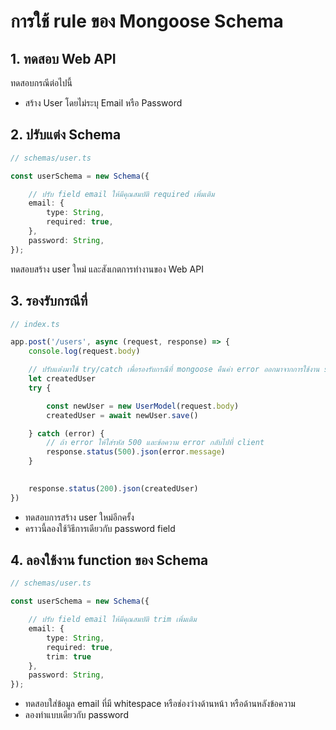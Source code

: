 # การใช้ rule ของ Mongoose Schema

## 1. ทดสอบ Web API

ทดสอบกรณีต่อไปนี้ 

- สร้าง User โดยไม่ระบุ Email หรือ Password


## 2. ปรับแต่ง Schema 

```ts
// schemas/user.ts

const userSchema = new Schema({

    // ปรับ field email ให้มีคุณสมบัติ required เพิ่มเติม
    email: {
        type: String,
        required: true,
    },
    password: String,
});
```

ทดสอบสร้าง user ใหม่ และสังเกตการทำงานของ Web API

## 3. รองรับกรณีที่

```ts
// index.ts

app.post('/users', async (request, response) => {
    console.log(request.body)

    // ปรับแต่่งมาใช้ try/catch เพื่อรองรับกรณีที่ mongoose คืนค่า error ออกมาจากการใช้งาน schema
    let createdUser
    try {

        const newUser = new UserModel(request.body)
        createdUser = await newUser.save()

    } catch (error) {
        // ถ้า error ให้ใส่รหัส 500 และข้อความ error กลับไปที่ client
        response.status(500).json(error.message)
    }
    

    response.status(200).json(createdUser)
})
```

- ทดสอบการสร้าง user ใหม่อีกครั้ง
- คราวนี้ลองใช้วิธีการเดียวกับ password field

## 4. ลองใช้งาน function ของ Schema

```ts
// schemas/user.ts

const userSchema = new Schema({

    // ปรับ field email ให้มีคุณสมบัติ trim เพิ่มเติม
    email: {
        type: String,
        required: true,
        trim: true
    },
    password: String,
});
```

- ทดสอบใส่ข้อมูล email ที่มี whitespace หรือช่องว่างด้านหน้า หรือด้านหลังข้อความ
- ลองทำแบบเดียวกับ password